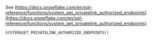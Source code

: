 See [https://docs.snowflake.com/en/sql-reference/functions/system_get_privatelink_authorized_endpoints](https://docs.snowflake.com/en/sql-reference/functions/system_get_privatelink_authorized_endpoints)
```
SYSTEM$GET_PRIVATELINK_AUTHORIZED_ENDPOINTS()
```
